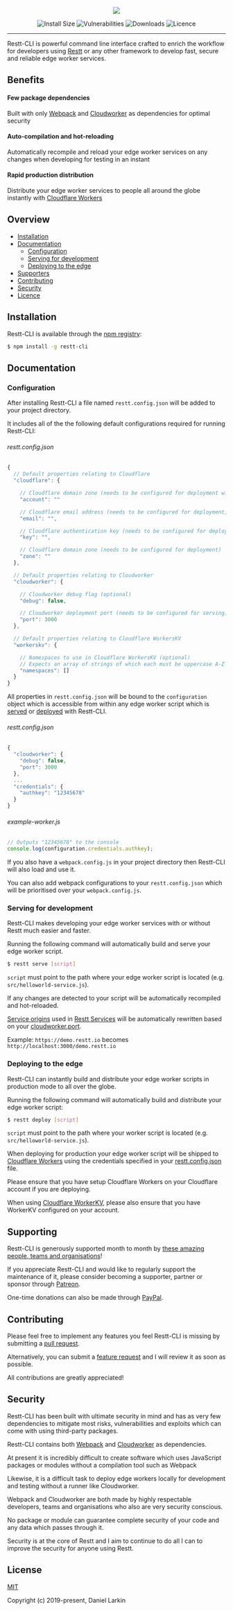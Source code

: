 <p align="center">
  <a href="https://restt.io" target="_blank">
    <img src="https://i.imgur.com/2FDigys.png">
  </a>
</p>

<p align="center">
  <a href="https://packagephobia.now.sh/badge?p=restt-cli" rel="nofollow" style="text-decoration: none;"><img src="https://packagephobia.now.sh/badge?p=restt-cli" alt="Install Size" style="max-width: 100%;"></a>
  <a href="https://snyk.io/vuln/search?q=restt&type=npm" rel="nofollow" style="text-decoration: none;"><img src="https://img.shields.io/snyk/vulnerabilities/github/resttjs/restt-cli.svg" alt="Vulnerabilities" style="max-width: 100%;"></a>
  <a href="https://npmcharts.com/compare/restt-cli?minimal=true" rel="nofollow" style="text-decoration: none;"><img src="https://img.shields.io/npm/dt/restt-cli.svg" alt="Downloads" style="max-width: 100%;"></a>
  <a href="https://www.npmjs.com/package/restt-cli" rel="nofollow" style="text-decoration: none;"><img src="https://img.shields.io/npm/l/restt-cli.svg" alt="Licence" style="max-width: 100%;"></a>
</p>

***

Restt-CLI is powerful command line interface crafted to enrich the workflow for developers using [Restt](https://github.com/resttjs/restt) or any other framework to develop fast, secure and reliable edge worker services.<br>

## Benefits

#### Few package dependencies

Built with only [Webpack](https://github.com/webpack/webpack) and [Cloudworker](https://github.com/dollarshaveclub/cloudworker) as dependencies for optimal security<br>

#### Auto-compilation and hot-reloading

Automatically recompile and reload your edge worker services on any changes when developing for testing in an instant<br>

#### Rapid production distribution

Distribute your edge worker services to people all around the globe instantly with [Cloudflare Workers](https://developers.cloudflare.com/workers/)<br>

## Overview

- [Installation](#installation)
- [Documentation](#documentation)
  - [Configuration](#configuration)
  - [Serving for development](#serving-for-development)
  - [Deploying to the edge](#deploying-to-the-edge)
- [Supporters](#supporters)
- [Contributing](#contributing)
- [Security](#security)
- [Licence](#licence)

## Installation

Restt-CLI is available through the [npm registry](https://www.npmjs.com/package/restt-cli):

```bash
$ npm install -g restt-cli
```

## Documentation

### Configuration

After installing Restt-CLI a file named `restt.config.json` will be added to your project directory.<br>

It includes all of the the following default configurations required for running Restt-CLI:<br>

###### restt.config.json
```ts
{
  // Default properties relating to Cloudflare
  "cloudflare": {

    // Cloudflare domain zone (needs to be configured for deployment with WorkersKV)
    "account": ""

    // Cloudflare email address (needs to be configured for deployment)
    "email": "",

    // Cloudflare authentication key (needs to be configured for deployment)
    "key": "",

    // Cloudflare domain zone (needs to be configured for deployment)
    "zone": ""
  },

  // Default properties relating to Cloudworker
  "cloudworker": {

    // Cloudworker debug flag (optional)
    "debug": false,

    // Cloudworker deployment port (needs to be configured for serving)
    "port": 3000
  },

  // Default properties relating to Cloudflare WorkersKV
  "workerskv": {

    // Namespaces to use in Cloudflare WorkersKV (optional)
    // Expects an array of strings of which each must be uppercase A-Z (e.g. DEMOSPACE)
    "namespaces": []
  }
}
```

All properties in `restt.config.json` will be bound to the `configuration` object which is accessible from within any edge worker script which is [served](#serving-for-development) or [deployed](#deploying-to-the-edge) with Restt-CLI.<br>

###### restt.config.json

```ts
{
  "cloudworker": {
    "debug": false,
    "port": 3000
  },
  ...
  "credentials": {
    "authkey": "12345678"
  }
}
```

###### example-worker.js

```ts
// Outputs "12345678" to the console
console.log(configuration.credentials.authkey);
```

If you also have a `webpack.config.js` in your project directory then Restt-CLI will also load and use it.<br>

You can also add webpack configurations to your `restt.config.json` which will be prioritised over your `webpack.config.js`.<br>

### Serving for development

Restt-CLI makes developing your edge worker services with or without Restt much easier and faster.<br>

Running the following command will automatically build and serve your edge worker script.<br>

```bash
$ restt serve [script]
```

`script` must point to the path where your edge worker script is located (e.g. `src/helloworld-service.js`).<br>

If any changes are detected to your script will be automatically recompiled and hot-reloaded.<br>

[Service origins](https://github.com/resttjs/restt/blob/README.md#serviceorigin) used in [Restt Services](https://github.com/resttjs/restt/blob/README.md#service) will be automatically rewritten based on your [cloudworker.port](#configuration).<br>

Example: `https://demo.restt.io` becomes `http://localhost:3000/demo.restt.io`<br>

### Deploying to the edge

Restt-CLI can instantly build and distribute your edge worker scripts in production mode to all over the globe.<br>

Running the following command will automatically build and distribute your edge worker script:<br>

```bash
$ restt deploy [script]
```

`script` must point to the path where your worker script is located (e.g. `src/helloworld-service.js`).<br>

When deploying for production your edge worker script will be shipped to [Cloudflare Workers](https://developers.cloudflare.com/workers/) using the credentials specified in your [restt.config.json](#configuration) file.<br>

Please ensure that you have setup Cloudflare Workers on your Cloudflare account if you are deploying.<br>

When using [Cloudflare WorkerKV](https://developers.cloudflare.com/workers/kv/), please also ensure that you have WorkerKV configured on your account.<br>

## Supporting

Restt-CLI is generously supported month to month by [these amazing people, teams and organisations](https://github.com/resttjs/restt/blob/master/SUPPORTERS.md)!

If you appreciate Restt-CLI and would like to regularly support the maintenance of it, please consider becoming a supporter, partner or sponsor through [Patreon](https://www.patreon.com/larkin_nz).<br>

One-time donations can also be made through [PayPal](https://www.paypal.com/cgi-bin/webscr?cmd=_donations&business=daniel@larkin.nz&lc=NZ&item_name=Donation&no_note=0&cn=&curency_code=USD&bn=PP-DonationsBF:btn_donateCC_LG.gif:NonHosted).<br>

## Contributing

Please feel free to implement any features you feel Restt-CLI is missing by submitting a [pull request](https://github.com/resttjs/restt-cli/pulls).<br>

Alternatively, you can submit a [feature request](https://github.com/resttjs/restt-cli/issues/new) and I will review it as soon as possible.<br>

All contributions are greatly appreciated!<br>

## Security

Restt-CLI has been built with ultimate security in mind and has as very few dependencies to mitigate most risks, vulnerabilities and exploits which can come with using third-party packages.<br>

Restt-CLI contains both [Webpack](https://github.com/webpack/webpack) and [Cloudworker](https://github.com/dollarshaveclub/cloudworker) as dependencies.<br>

At present it is incredibly difficult to create software which uses JavaScript packages or modules without a compilation tool such as Webpack<br>

Likewise, it is a difficult task to deploy edge workers locally for development and testing without a runner like Cloudworker.<br>

Webpack and Cloudworker are both made by highly respectable developers, teams and organisations who also are very security conscious.<br>

No package or module can guarantee complete security of your code and any data which passes through it.<br>

Security is at the core of Restt and I aim to continue to do all I can to improve the security for anyone using Restt.<br>

## License

[MIT](http://opensource.org/licenses/MIT)

Copyright (c) 2019-present, Daniel Larkin



